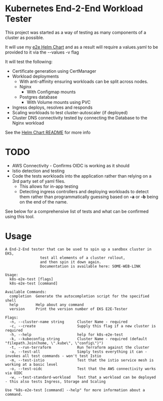 # Kubernetes End-2-End Workload Tester
This project was started as a way of testing as many components of a cluster as possible.

It will use my [e2e Helm Chart](https://github.com/drew-viles/helm-charts/tree/main/charts/e2e-basic) and as a result will require a values.yaml to be provided to it via the --values -v flag

It will test the following:
* Certificate generation using CertManager
* Workload deployments
    * With anti-affinity ensuring workloads can be split across nodes.
    * Nginx
      * With Configmap mounts
    * Postgres database 
      * With Volume mounts using PVC
* Ingress deploys, resolves and responds
* Scaling workloads to test cluster-autoscaler (if deployed)
* Cluster DNS connectivity tested by connecting the Database to the Nginx workload

See the [Helm Chart README](https://github.com/drew-viles/helm-charts/blob/main/charts/e2e-basic/README.md) for more info

# TODO
* AWS Connectivity - Confirms OIDC is working as it should
* Istio detection and testing
* Code the tests workloads into the application rather than relying on a 3rd party set of yaml files.
  * This allows for in-app testing
  * Detecting ingress controllers and deploying workloads to detect them rather than programmatically guessing based on **-a** or **-b** being on the end of the name.


See below for a comprehensive list of tests and what can be confirmed using this tool.

# Usage
```
A End-2-End tester that can be used to spin up a sandbox cluster in EKS, 
                test all elements of a cluster rollout,
				and then spin it down again.
				Documentation is available here: SOME-WEB-LINK

Usage:
  k8s-e2e-test [flags]
  k8s-e2e-test [command]

Available Commands:
  completion  Generate the autocompletion script for the specified shell
  help        Help about any command
  version     Print the version number of EKS E2E-Tester

Flags:
  -n, --cluster-name string      Cluster Name - required
  -c, --create                   Supply this flag if a new cluster is required
  -h, --help                     help for k8s-e2e-test
  -k, --kubeconfig string        Cluster Name - required (default "filepath.Join(home, \".kube\", \"config\")")
  -t, --run-terraform            Run Terraform against the cluster
  -a, --test-all                 Simply tests everything it can - invokes all test commands - won't test Istio
  -m, --test-istio               Test that the istio service mesh is working at a basic level
  -o, --test-oidc                Test that the AWS connectivity works via OIDC
  -w, --test-standard-workload   Test that a workload can be deployed - this also tests Ingress, Storage and Scaling

Use "k8s-e2e-test [command] --help" for more information about a command.
```